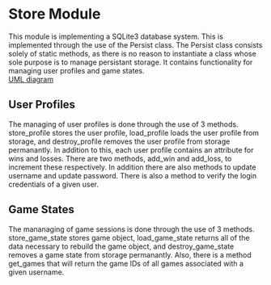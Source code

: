 # Store Module

This module is implementing a SQLite3 database system. This is implemented through the use of the Persist class. The Persist class consists solely of static methods, as there is no reason to instantiate a class whose sole purpose is to manage persistant storage. It contains functionality for managing user profiles and game states. \
[UML diagram](arch_store_UML_diagram.pdf) 

## User Profiles

The managing of user profiles is done through the use of 3 methods. store_profile stores the user profile, load_profile loads the user profile from storage, and destroy_profile removes the user profile from storage permanantly. In addition to this, each user profile contains an attribute for wins and losses. There are two methods, add_win and add_loss, to increment these respectively. In addition there are also methods to update username and update password. There is also a method to verify the login credentials of a given user.

## Game States

The mananaging of game sessions is done through the use of 3 methods. store_game_state stores game object, load_game_state returns all of the data necessary to rebuild the game object, and destroy_game_state removes a game state from storage permanantly. Also, there is a method get_games that will return the game IDs of all games associated with a given username.
